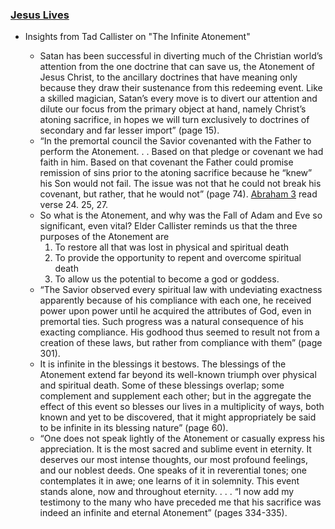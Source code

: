 ### [Jesus Lives](https://youtu.be/8KCUs7oJxjc)


* Insights from Tad Callister on "The Infinite Atonement"

    * Satan has been successful in diverting much of the Christian world’s attention from the one doctrine that can save us, the Atonement of Jesus Christ, to the ancillary doctrines that have meaning only because they draw their sustenance from this redeeming event. Like a skilled magician, Satan’s every move is to divert our attention and dilute our focus from the primary object at hand, namely Christ’s atoning sacrifice, in hopes we will turn exclusively to doctrines of secondary and far lesser import” (page 15).
    * “In the premortal council the Savior covenanted with the Father to perform the Atonement. . . Based on that pledge or covenant we had faith in him. Based on that covenant the Father could promise remission of sins prior to the atoning sacrifice because he “knew” his Son would not fail. The issue was not that he could not break his covenant, but rather, that he would not” (page 74).  [Abraham 3](https://www.churchofjesuschrist.org/study/scriptures/pgp/abr/3.22-28?lang=eng#p21) read verse 24. 25, 27.
    * So what is the Atonement, and why was the Fall of Adam and Eve so significant, even vital? Elder Callister reminds us that the three purposes of the Atonement are 
        1. To restore all that was lost in physical and spiritual death
        2. To provide the opportunity to repent and overcome spiritual death
        3. To allow us the potential to become a god or goddess.
    * “The Savior observed every spiritual law with undeviating exactness apparently because of his compliance with each one, he received power upon power until he acquired the attributes of God, even in premortal ties. Such progress was a natural consequence of his exacting compliance. His godhood thus seemed to result not from a creation of these laws, but rather from compliance with them” (page 301).
    * It is infinite in the blessings it bestows. The blessings of the Atonement extend far beyond its well-known triumph over physical and spiritual death. Some of these blessings overlap; some complement and supplement each other; but in the aggregate the effect of this event so blesses our lives in a multiplicity of ways, both known and yet to be discovered, that it might appropriately be said to be infinite in its blessing nature” (page 60).
    * “One does not speak lightly of the Atonement or casually express his appreciation. It is the most sacred and sublime event in eternity. It deserves our most intense thoughts, our most profound feelings, and our noblest deeds. One speaks of it in reverential tones; one contemplates it in awe; one learns of it in solemnity. This event stands alone, now and throughout eternity. . . . “I now add my testimony to the many who have preceded me that his sacrifice was indeed an infinite and eternal Atonement” (pages 334-335).
